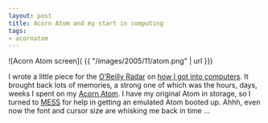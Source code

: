 ```yaml
---
layout: post
title: Acorn Atom and my start in computing
tags:
- acornatom
---
```


![Acorn Atom screen]( {{ "/images/2005/11/atom.png" | url }})

I wrote a little piece for the [O’Reilly Radar](http://radar.oreilly.com) on [how I got into computers](http://radar.oreilly.com/2005/11/burn-in-7-dj-adams.html). It brought back lots of memories, a strong one of which was the hours, days, weeks I spent on my [Acorn Atom](http://en.wikipedia.org/wiki/Acorn_Atom). I have my original Atom in storage, so I turned to [MESS](http://www.mess.org) for help in getting an emulated Atom booted up. Ahhh, even now the font and cursor size are whisking me back in time …


